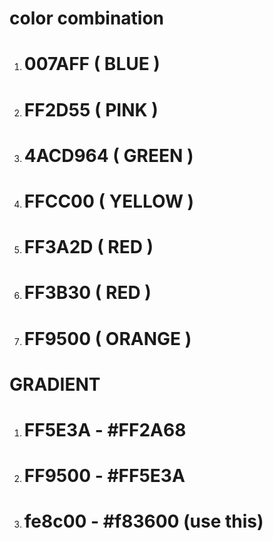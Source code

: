 # color combination

1. # 007AFF ( BLUE )

2. # FF2D55 ( PINK )

3. # 4ACD964 ( GREEN )

4. # FFCC00 ( YELLOW )

5. # FF3A2D ( RED )

6. # FF3B30 ( RED )

7. # FF9500 ( ORANGE )

# GRADIENT

1. # FF5E3A - #FF2A68

2. # FF9500 - #FF5E3A

3. # fe8c00 - #f83600 (use this)
